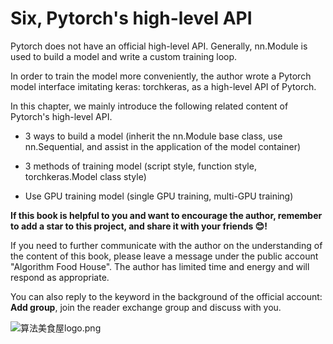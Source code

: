 # Six, Pytorch's high-level API

Pytorch does not have an official high-level API. Generally, nn.Module is used to build a model and write a custom training loop.

In order to train the model more conveniently, the author wrote a Pytorch model interface imitating keras: torchkeras, as a high-level API of Pytorch.

In this chapter, we mainly introduce the following related content of Pytorch's high-level API.

* 3 ways to build a model (inherit the nn.Module base class, use nn.Sequential, and assist in the application of the model container)

* 3 methods of training model (script style, function style, torchkeras.Model class style)

* Use GPU training model (single GPU training, multi-GPU training)


**If this book is helpful to you and want to encourage the author, remember to add a star to this project, and share it with your friends 😊!**

If you need to further communicate with the author on the understanding of the content of this book, please leave a message under the public account "Algorithm Food House". The author has limited time and energy and will respond as appropriate.

You can also reply to the keyword in the background of the official account: **Add group**, join the reader exchange group and discuss with you.

![算法美食屋logo.png](./data/算法美食屋二维码.jpg)
